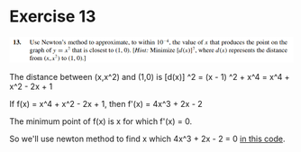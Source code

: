 # Exercise 13

![ex13](image.png)

The distance between (x,x^2) and (1,0) is [d(x)] ^2 = (x - 1) ^2 + x^4 = x^4 + x^2 - 2x + 1

If f(x) = x^4 + x^2 - 2x + 1, then f'(x) = 4x^3 + 2x - 2

The minimum point of f(x) is x for which f'(x) = 0.

So we'll use newton method to find x which 4x^3 + 2x - 2 = 0 [in this code](ex13.c).